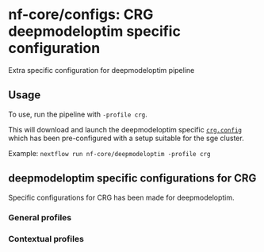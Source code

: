 # nf-core/configs: CRG deepmodeloptim specific configuration

Extra specific configuration for deepmodeloptim pipeline

## Usage

To use, run the pipeline with `-profile crg`.

This will download and launch the deepmodeloptim specific [`crg.config`](../../../conf/pipeline/deepmodeloptim/crg.config) which has been pre-configured with a setup suitable for the sge cluster.

Example: `nextflow run nf-core/deepmodeloptim -profile crg`

## deepmodeloptim specific configurations for CRG

Specific configurations for CRG has been made for deepmodeloptim.

### General profiles

<!-- TODO -->

### Contextual profiles

<!-- TODO -->